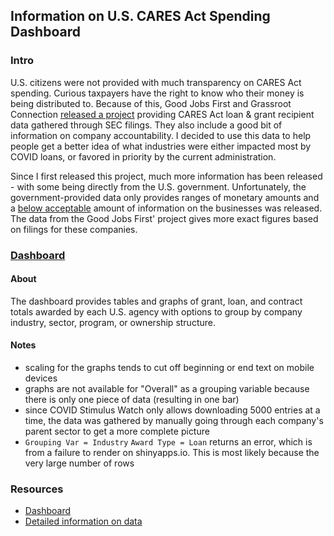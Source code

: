 ## Information on U.S. CARES Act Spending Dashboard

### Intro

U.S. citizens were not provided with much transparency on CARES Act spending. Curious taxpayers have the right to know who their money is being distributed to. Because of this, Good Jobs First and Grassroot Connection [released a project](https://covidstimuluswatch.org/sources) providing CARES Act loan & grant recipient data gathered through SEC filings. They also include a good bit of information on company accountability. I decided to use this data to help people get a better idea of what industries were either impacted most by COVID loans, or favored in priority by the current administration.

Since I first released this project, much more information has been released - with some being directly from the U.S. government. Unfortunately, the government-provided data only provides ranges of monetary amounts and a [below acceptable](https://www.nbcnews.com/business/business-news/judge-orders-trump-administration-reveal-ppp-loan-data-it-sought-n1246792) amount of information on the businesses was released. The data from the Good Jobs First' project gives more exact figures based on filings for these companies.

### [Dashboard](https://atamalu.shinyapps.io/covid_loans/)

#### About

The dashboard provides tables and graphs of grant, loan, and contract totals awarded by each U.S. agency with options to group by company industry, sector, program, or ownership structure.

#### Notes

* scaling for the graphs tends to cut off beginning or end text on mobile devices
* graphs are not available for "Overall" as a grouping variable because there is only one piece of data (resulting in one bar)
* since COVID Stimulus Watch only allows downloading 5000 entries at a time, the data was gathered by manually going through each company's parent sector to get a more complete picture
* `Grouping Var = Industry` `Award Type = Loan` returns an error, which is from a failure to render on shinyapps.io. This is most likely because the very large number of rows

### Resources

* [Dashboard](https://atamalu.shinyapps.io/covid_loans/)
* [Detailed information on data](https://covidstimuluswatch.org/sources)
